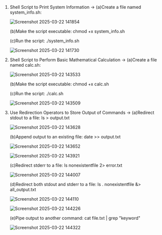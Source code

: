1. Shell Script to Print System Information -> (a)Create a file named system_info.sh:

    ![Screenshot 2025-03-22 141854](https://github.com/user-attachments/assets/64c42849-d5ad-4368-9de6-ad9dde31bdaa)

   (b)Make the script executable: chmod +x system_info.sh

   (c)Run the script: ./system_info.sh
   
   ![Screenshot 2025-03-22 141730](https://github.com/user-attachments/assets/4737c47f-cd58-4605-9591-aa37aa6dd5f3)

3. Shell Script to Perform Basic Mathematical Calculation -> (a)Create a file named calc.sh:

    ![Screenshot 2025-03-22 143533](https://github.com/user-attachments/assets/dab20c5a-e989-4e27-8d33-cb9432449cd2)

   (b)Make the script executable: chmod +x calc.sh

   (c)Run the script: ./calc.sh

   ![Screenshot 2025-03-22 143509](https://github.com/user-attachments/assets/eb1d0ce5-996f-44e4-b191-090b03129f7c)

5. Use Redirection Operators to Store Output of Commands -> (a)Redirect stdout to a file: ls > output.txt

   ![Screenshot 2025-03-22 143628](https://github.com/user-attachments/assets/5b144bd9-ad74-412b-ba8f-ea6ce4402019)
   
   (b)Append output to an existing file: date >> output.txt

   ![Screenshot 2025-03-22 143652](https://github.com/user-attachments/assets/8120c4fb-4a53-4648-9c7b-5ad69e72a6d6)

   ![Screenshot 2025-03-22 143921](https://github.com/user-attachments/assets/d8e6cbc0-b098-4da4-9717-2931680443ee)

   (c)Redirect stderr to a file: ls nonexistentfile 2> error.txt

   ![Screenshot 2025-03-22 144007](https://github.com/user-attachments/assets/aa0103eb-05b0-4ec4-a50f-cdd16b30ad0c)

   (d)Redirect both stdout and stderr to a file: ls . nonexistentfile &> all_output.txt

   ![Screenshot 2025-03-22 144110](https://github.com/user-attachments/assets/3b32f6cc-f920-45bd-b590-4b9cb5b7324c)

   ![Screenshot 2025-03-22 144226](https://github.com/user-attachments/assets/10ff0354-1a31-46e7-b92d-106c49278f0f)
   
   (e)Pipe output to another command: cat file.txt | grep "keyword"

   ![Screenshot 2025-03-22 144322](https://github.com/user-attachments/assets/f059be18-aac5-4bc6-9ce5-1a1c911f4124)

   
   
